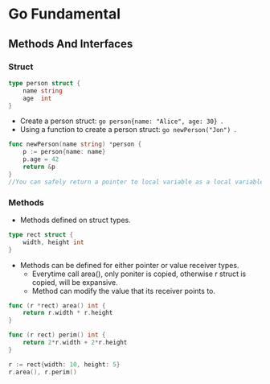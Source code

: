 # Go Fundamental  

## Methods And Interfaces  

### Struct  
```go
type person struct {
    name string
    age  int
}
```
* Create a person struct: ```go person{name: "Alice", age: 30} ```.  
* Using a function to create a person struct: ```go newPerson("Jon") ```.  

```go
func newPerson(name string) *person {
    p := person{name: name}
    p.age = 42
    return &p
}
//You can safely return a pointer to local variable as a local variable will survive the scope of the function.
```
### Methods
* Methods defined on struct types.  
```go
type rect struct {
    width, height int
}
```  
* Methods can be defined for either pointer or value receiver types.  
  * Everytime call area(), only poniter is copied, otherwise r struct is copied, will be expansive.  
  * Method can modify the value that its receiver points to.  

```go
func (r *rect) area() int {
    return r.width * r.height
}

func (r rect) perim() int {
    return 2*r.width + 2*r.height
}
```

```go
r := rect{width: 10, height: 5}  
r.area(), r.perim()
```